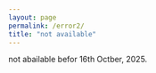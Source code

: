 ```yaml
---
layout: page
permalink: /error2/
title: "not available"
---
```


not abailable befor 16th Octber, 2025.